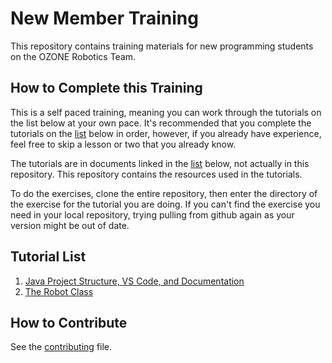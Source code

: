 # New Member Training
This repository contains training materials for new programming students on the OZONE Robotics Team.

## How to Complete this Training
This is a self paced training, meaning you can work through the tutorials on the list below at your own pace. It's recommended that you complete the tutorials on the [list](https://github.com/olentangyfrc/New-Member-Training/edit/test/README.md#tutorial-list) below in order, however, if you already have experience, feel free to skip a lesson or two that you already know.

The tutorials are in documents linked in the [list](https://github.com/olentangyfrc/New-Member-Training/edit/test/README.md#tutorial-list) below, not actually in this repository. This repository contains the resources used in the tutorials.

To do the exercises, clone the entire repository, then enter the directory of the exercise for the tutorial you are doing. If you can't find the exercise you need in your local repository, trying pulling from github again as your version might be out of date.

## Tutorial List
1. [Java Project Structure, VS Code, and Documentation](https://docs.google.com/document/d/1Zt6IVMSJgHXQPgcmNlBdsL7srrTf53vShnvtdIsTZx4/edit?usp=sharing)
2. [The Robot Class](https://docs.google.com/document/d/1v7erM0mteAZZjO-BOrxYyaHZuWeG20AdYuosvo2PjBU/edit?usp=sharing)

## How to Contribute
See the [contributing](/contributing.md) file.
